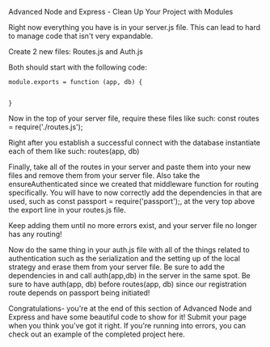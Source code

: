 Advanced Node and Express - Clean Up Your Project with Modules

Right now everything you have is in your server.js file. This can lead to hard to manage code that isn't very expandable.

Create 2 new files: Routes.js and Auth.js

Both should start with the following code:

```
module.exports = function (app, db) {


}
```

Now in the top of your server file, require these files like such: const routes = require('./routes.js');

Right after you establish a successful connect with the database instantiate each of them like such: routes(app, db)

Finally, take all of the routes in your server and paste them into your new files and remove them from your server file. Also take the ensureAuthenticated since we created that middleware function for routing specifically. You will have to now correctly add the dependencies in that are used, such as const passport = require('passport');, at the very top above the export line in your routes.js file.

Keep adding them until no more errors exist, and your server file no longer has any routing!

Now do the same thing in your auth.js file with all of the things related to authentication such as the serialization and the setting up of the local strategy and erase them from your server file. Be sure to add the dependencies in and call auth(app,db) in the server in the same spot. Be sure to have auth(app, db) before routes(app, db) since our registration route depends on passport being initiated!

Congratulations- you're at the end of this section of Advanced Node and Express and have some beautiful code to show for it! Submit your page when you think you've got it right. If you're running into errors, you can check out an example of the completed project here.
